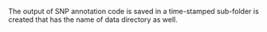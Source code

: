 The output of SNP annotation code is saved in a time-stamped sub-folder is created that has the name of data directory as well.
